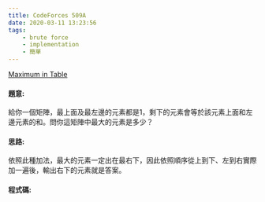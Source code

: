 ```yaml
---
title: CodeForces 509A
date: 2020-03-11 13:23:56
tags:
    - brute force
    - implementation
    - 簡單
---
```

[Maximum in Table](https://codeforces.com/problemset/problem/509/A)


#### 題意:
給你一個矩陣，最上面及最左邊的元素都是1，剩下的元素會等於該元素上面和左邊元素的和。問你這矩陣中最大的元素是多少？
<!-- more -->
#### 思路:
依照此種加法，最大的元素一定出在最右下，因此依照順序從上到下、左到右實際加一遍後，輸出右下的元素就是答案。

#### 程式碼:
<script src="https://gist.github.com/Daviswww/06980227327d9159c2d37e937923aa78.js"></script>